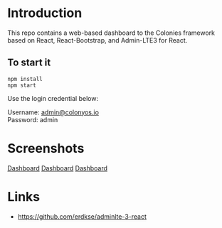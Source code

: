 # Introduction
This repo contains a web-based dashboard to the Colonies framework based on React, React-Bootstrap, and Admin-LTE3 for React.

## To start it
```console
npm install
npm start
```
Use the login credential below:

Username: admin@colonyos.io\
Password: admin

# Screenshots
[Dashboard](docs/images/dashboard1.png)
[Dashboard](docs/images/dashboard2.png)
[Dashboard](docs/images/dashboard3.png)

# Links
- https://github.com/erdkse/adminlte-3-react

